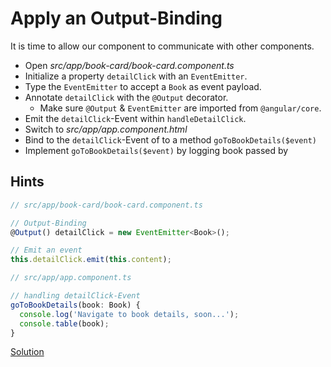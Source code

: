 # Apply an Output-Binding
It is time to allow our component to communicate with other components.

- Open _src/app/book-card/book-card.component.ts_
- Initialize a property `detailClick` with an `EventEmitter`.
- Type the `EventEmitter` to accept a `Book` as event payload.
- Annotate `detailClick` with the `@Output` decorator.
	- Make sure `@Output` & `EventEmitter` are imported from `@angular/core`.
- Emit the `detailClick`-Event within `handleDetailClick`.
- Switch to _src/app/app.component.html_
- Bind to the `detailClick`-Event of _<app-book-card>_ to a method `goToBookDetails($event)`
- Implement `goToBookDetails($event)` by logging book passed by _<app-book-card>_

## Hints
```ts
// src/app/book-card/book-card.component.ts

// Output-Binding
@Output() detailClick = new EventEmitter<Book>();

// Emit an event
this.detailClick.emit(this.content);
```

```ts
// src/app/app.component.ts

// handling detailClick-Event
goToBookDetails(book: Book) {
  console.log('Navigate to book details, soon...');
  console.table(book);
}
```

[Solution](https://stackblitz.com/github/workshops-de/angular-workshop/tree/solve--apply-an-output-binding)
